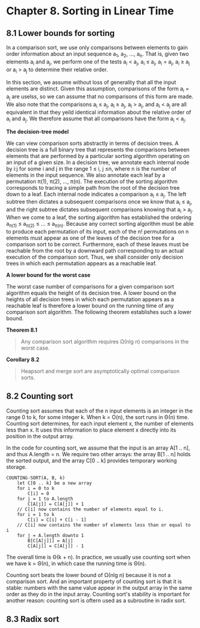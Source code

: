 # Chapter 8. Sorting in Linear Time

## 8.1 Lower bounds for sorting

In a comparison sort, we use only comparisons between elements to gain order information about an input sequence a<sub>1</sub>, a<sub>2</sub>, ..., a<sub>n</sub>. That is, given two elements a<sub>i</sub> and a<sub>j</sub>, we perform one of the tests a<sub>i</sub> < a<sub>j</sub>, a<sub>i</sub> &le; a<sub>j</sub>, a<sub>i</sub> = a<sub>j</sub>, a<sub>i</sub> &ge; a<sub>j</sub> or a<sub>i</sub> > a<sub>j</sub> to determine their relative order. 

In this section, we assume without loss of generality that all the input elements are distinct. Given this assumption, comparisons of the form a<sub>i</sub> = a<sub>j</sub> are uselss, so we can assume that no comparisons of this form are made. We also note that the comparisons a<sub>i</sub> &le; a<sub>j</sub>, a<sub>i</sub> &ge; a<sub>j</sub>, a<sub>i</sub> > a<sub>j</sub>, and a<sub>i</sub> < a<sub>j</sub> are all equivalent in that they yeild identical information about the relative order of a<sub>i</sub> and a<sub>j</sub>. We therefore assume that all comparisons have the form a<sub>i</sub> < a<sub>j</sub>.

**The decision-tree model**

We can view comparison sorts abstractly in terms of decision trees. A decision tree is a full binary tree that represents the comparisons between elements that are performed by a particular sorting algorithm operating on an input of a given size. In a decision tree, we annotate each internal node by i:j for some i and j in the range 1 &le; i, j &le;n, where n is the number of elements in the input sequence. We also annotate each leaf by a permutation &pi;(1), &pi;(2), ..., &pi;(n). The execution of the sorting algorithm corresponds to tracing a simple path from the root of the decision tree down to a leaf. Each internal node indicates a comparison a<sub>i</sub> &le; a<sub>j</sub>. The left subtree then dictates a subsequent comparisons once we know that a<sub>i</sub> &le; a<sub>j</sub>, and the right subtree dictates subsequent comparisons knowing that a<sub>i</sub> > a<sub>j</sub>. When we come to a leaf, the sorting algorithm has established the ordering a<sub>&pi;(1)</sub> &le; a<sub>&pi;(2)</sub> &le; ... &le; a<sub>&pi;(n)</sub>. Because any correct sorting algorithm must be able to produce each permutation of its input, each of the n! permutations on n elements must appear as one of the leaves of the decision tree for a comparison sort to be correct. Furthermore, each of these leaves must be reachable from the root by a downward path corresponding to an actual execution of the comparison sort. Thus, we shall consider only decision trees in which each permutation appears as a reachable leaf.

**A lower bound for the worst case**

The worst case number of comparisons for a given comparison sort algorithm equals the height of its decision tree. A lower bound on the heights of all decision trees in which each permutation appears as a reachable leaf is therefore a lower bound on the running time of any comparison sort algorithm. The following theorem establishes such a lower bound.

**Theorem 8.1** 

> Any comparison sort algorithm requires &Omega;(nlg n) comparisons in the worst case.

**Corollary 8.2**

> Heapsort and merge sort are asymptotically optimal comparison sorts.


## 8.2 Counting sort

Counting sort assumes that each of the n input elements is an integer in the range 0 to k, for some integer k. When k = O(n), the sort runs in &Theta;(n) time. Counting sort determines, for each input element x, the number of elements less than x. It uses this information to place element x directly into its position in the output array.  

In the code for counting sort, we assume that the input is an array A[1 .. n], and thus A.length = n. We require two other arrays: the array B[1 .. n] holds the sorted output, and the array C[0 .. k] provides temporary working storage.

```
COUNTING-SORT(A, B, k)
	let C[0 .. k] be a new array
	for i = 0 to k
		C[i] = 0
	for j = 1 to A.length
		C[A[j]] = C[A[j]] + 1 
	// C[i] now contains the number of elements equal to i.
	for i = 1 to k
		C[i] = C[i] + C[i - 1]
	// C[i] now contains the number of elements less than or equal to i
	for j = A.length downto 1
		B[C[A[j]]] = A[j]
		C[A[j]] = C[A[j]] - 1
```

The overall time is &Theta;(k + n). In practice, we usually use counting sort when we have k = &Theta;(n), in which case the running time is &Theta;(n).

Counting sort beats the lower bound of &Omega;(nlg n) because it is not a comparison sort. And an important property of counting sort is that it is stable: numbers with the same value appear in the output array in the same order as they do in the input array. Counting sort's stability is important for another reason: counting sort is oftern used as a subroutine in radix sort.

## 8.3 Radix sort

